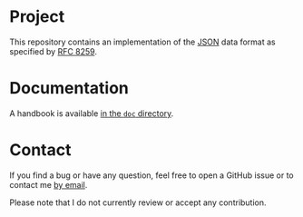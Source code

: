 # Project
This repository contains an implementation of the [JSON](https://www.json.org)
data format as specified by [RFC 8259](https://tools.ietf.org/html/rfc8259).

# Documentation
A handbook is available [in the `doc`
directory](https://github.com/galdor/erl-json/blob/master/doc/handbook.md).

# Contact
If you find a bug or have any question, feel free to open a GitHub issue or to
contact me [by email](mailto:khaelin@gmail.com).

Please note that I do not currently review or accept any contribution.
